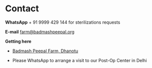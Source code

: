 Contact
==========

**WhatsApp**  + 91 9999 429 144 for sterilizations requests

**E-mail** farm@badmashpeepal.org

**Getting here**

* [Badmash Peepal Farm, Dhanotu]( ?directions )

* Please WhatsApp to arrange a visit to our Post-Op Center in Delhi
